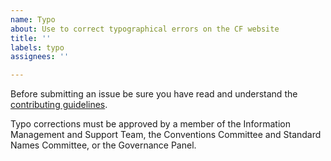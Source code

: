 ```yaml
---
name: Typo
about: Use to correct typographical errors on the CF website
title: ''
labels: typo
assignees: ''

---
```


Before submitting an issue be sure you have read and understand the [contributing guidelines](https://github.com/cf-convention/cf-convention.github.io/blob/master/CONTRIBUTING.md).

Typo corrections must be approved by a member of the Information Management and Support Team, the Conventions Committee and Standard Names Committee, or the Governance Panel.

